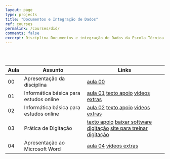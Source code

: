 ```yaml
---
layout: page
type: projects
title: "Documentos e Integração de Dados"
ref: courses
permalink: /courses/did/
comments: false
excerpt: Disciplina Documentos e integração de Dados da Escola Técnica Estadual Governador Eduardo Campos, São bento do Una-PE.
---
```

<br/>
<br/>

| Aula | Assunto | Links |
| --- | ------- | --- |
| 00 | Apresentação da disciplina |  <a href="{{ site.url }}/assets/arquivos/per/aula00-did.pdf" target="blank" class="btn">aula 00</a> |
| 01 | Informática básica para estudos online | <a href="{{ site.url }}/assets/arquivos/per/aula01-did.pdf" target="blank" class="btn">aula 01</a> <a href="{{ site.url }}/assets/arquivos/per/texto01.pdf" target="blank" class="btn">texto apoio</a> <a href="https://youtube.com/playlist?list=PLsJGhs3ZmfHL784xroiEzsSYDBdrtXKtP" target="blank" class="btn">videos extras</a> |
| 02 | Informática básica para estudos online | <a href="{{ site.url }}/assets/arquivos/per/aula02-did.pdf" target="blank" class="btn">aula 02</a> <a href="{{ site.url }}/assets/arquivos/per/texto02.pdf" target="blank" class="btn">texto apoio</a> <a href="https://youtube.com/playlist?list=PLsJGhs3ZmfHK_TzWAai30WKCh0B7s9NGT" target="blank" class="btn">videos extras</a> |
| 03 | Prática de Digitação | <a href="https://www.soportugues.com.br/secoes/dicas/digitar/" target="blank" class="btn">texto apoio</a> <a href="https://rapidtyping.com/en/downloads/typing-tutor/ver-5/RapidTyping_Setup_5.4_x32.exe" target="blank" class="btn">baixar software digitação</a> <a href="https://www.typingclub.com/digitacao" target="blank" class="btn">site para treinar digitação</a> |
| 04 | Apresentação ao Microsoft Word | <a href="{{ site.url }}/assets/arquivos/per/aula04.pdf" target="blank" class="btn">aula 04</a> <a href="https://youtube.com/playlist?list=PLsJGhs3ZmfHIPnmWa_39ZjeM4YFS2LGcY" target="blank" class="btn">videos extras</a> |